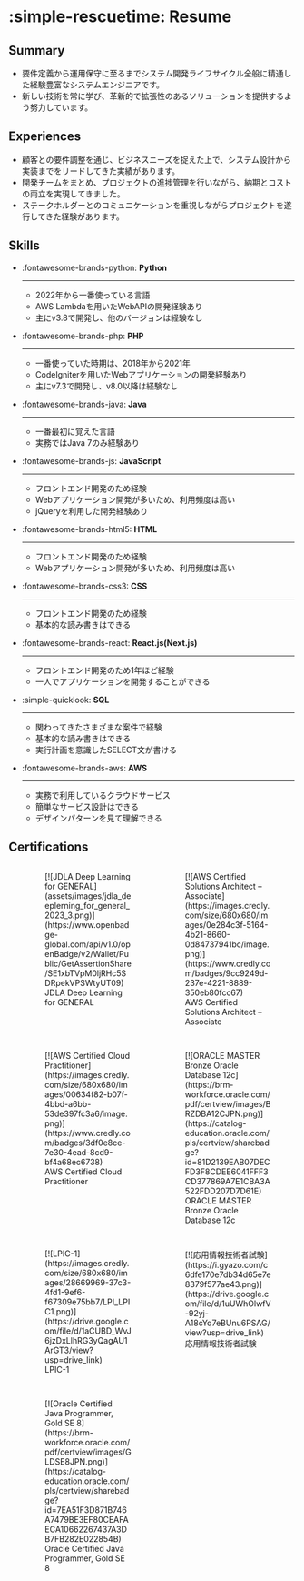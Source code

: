 # :simple-rescuetime: Resume

## Summary

- 要件定義から運用保守に至るまでシステム開発ライフサイクル全般に精通した経験豊富なシステムエンジニアです。
- 新しい技術を常に学び、革新的で拡張性のあるソリューションを提供するよう努力しています。

## Experiences

- 顧客との要件調整を通じ、ビジネスニーズを捉えた上で、システム設計から実装までをリードしてきた実績があります。
- 開発チームをまとめ、プロジェクトの進捗管理を行いながら、納期とコストの両立を実現してきました。
- ステークホルダーとのコミュニケーションを重視しながらプロジェクトを遂行してきた経験があります。

## Skills

<div class="grid cards" markdown>

- :fontawesome-brands-python: __Python__

    ---

    - 2022年から一番使っている言語
    - AWS Lambdaを用いたWebAPIの開発経験あり
    - 主にv3.8で開発し、他のバージョンは経験なし

- :fontawesome-brands-php: __PHP__

    ---

    - 一番使っていた時期は、2018年から2021年
    - CodeIgniterを用いたWebアプリケーションの開発経験あり
    - 主にv7.3で開発し、v8.0以降は経験なし

- :fontawesome-brands-java: __Java__

    ---

    - 一番最初に覚えた言語
    - 実務ではJava 7のみ経験あり

- :fontawesome-brands-js: __JavaScript__

    ---

    - フロントエンド開発のため経験
    - Webアプリケーション開発が多いため、利用頻度は高い
    - jQueryを利用した開発経験あり

- :fontawesome-brands-html5: __HTML__

    ---

    - フロントエンド開発のため経験
    - Webアプリケーション開発が多いため、利用頻度は高い

- :fontawesome-brands-css3: __CSS__

    ---

    - フロントエンド開発のため経験
    - 基本的な読み書きはできる

- :fontawesome-brands-react: __React.js(Next.js)__

    ---

    - フロントエンド開発のため1年ほど経験
    - 一人でアプリケーションを開発することができる

- :simple-quicklook: __SQL__

    ---

    - 関わってきたさまざまな案件で経験
    - 基本的な読み書きはできる
    - 実行計画を意識したSELECT文が書ける

- :fontawesome-brands-aws: __AWS__

    ---

    - 実務で利用しているクラウドサービス
    - 簡単なサービス設計はできる
    - デザインパターンを見て理解できる

</div>

## Certifications

<ul style="display:grid; grid-template-columns: repeat(auto-fill, minmax(200px, 1fr)); gap: clamp(8px,1.5svw,16px); list-style: none;" markdown="span">

<li markdown="span">
<figure markdown="span">
  [![JDLA Deep Learning for GENERAL](assets/images/jdla_deeplerning_for_general_2023_3.png)](https://www.openbadge-global.com/api/v1.0/openBadge/v2/Wallet/Public/GetAssertionShare/SE1xbTVpM0ljRHc5SDRpekVPSWtyUT09)
  <figcaption>JDLA Deep Learning for GENERAL</figcaption>
</figure>
</li>

<li markdown="span">
<figure markdown="span">
  [![AWS Certified Solutions Architect – Associate](https://images.credly.com/size/680x680/images/0e284c3f-5164-4b21-8660-0d84737941bc/image.png)](https://www.credly.com/badges/9cc9249d-237e-4221-8889-350eb80fcc67)
  <figcaption>AWS Certified Solutions Architect – Associate</figcaption>
</figure>
</li>

<li markdown="span">
<figure markdown="span">
  [![AWS Certified Cloud Practitioner](https://images.credly.com/size/680x680/images/00634f82-b07f-4bbd-a6bb-53de397fc3a6/image.png)](https://www.credly.com/badges/3df0e8ce-7e30-4ead-8cd9-bf4a68ec6738)
  <figcaption>AWS Certified Cloud Practitioner</figcaption>
</figure>
</li>

<li markdown="span">
<figure markdown="span">
  [![ORACLE MASTER Bronze Oracle Database 12c](https://brm-workforce.oracle.com/pdf/certview/images/BRZDBA12CJPN.png)](https://catalog-education.oracle.com/pls/certview/sharebadge?id=81D2139EAB07DECFD3F8CDEE6041FFF3CD377869A7E1CBA3A522FDD207D7D61E)
  <figcaption>ORACLE MASTER Bronze Oracle Database 12c</figcaption>
</figure>
</li>

<li markdown="span">
<figure markdown="span">
  [![LPIC-1](https://images.credly.com/size/680x680/images/28669969-37c3-4fd1-9ef6-f67309e75bb7/LPI_LPIC1.png)](https://drive.google.com/file/d/1aCUBD_WvJ6jzDxLlhRG3yQagAU1ArGT3/view?usp=drive_link)
  <figcaption>LPIC-1</figcaption>
</figure>
</li>

<li markdown="span">
<figure markdown="span">
  [![応用情報技術者試験](https://i.gyazo.com/c6dfe170e7db34d65e7e8379f577ae43.png)](https://drive.google.com/file/d/1uUWhOlwfV-92yj-A18cYq7eBUnu6PSAG/view?usp=drive_link)
  <figcaption>応用情報技術者試験</figcaption>
</figure>
</li>

<li markdown="span">
<figure markdown="span">
  [![Oracle Certified Java Programmer, Gold SE 8](https://brm-workforce.oracle.com/pdf/certview/images/GLDSE8JPN.png)](https://catalog-education.oracle.com/pls/certview/sharebadge?id=7EA51F3D871B746A7479BE3EF80CEAFAECA10662267437A3DB7FB282E022854B)
  <figcaption>Oracle Certified Java Programmer, Gold SE 8</figcaption>
</figure>
</li>

</ul>
